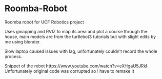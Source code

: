 # Roomba-Robot
Roomba robot for UCF Robotics project

Uses gmapping and RVIZ to map its area and plot a course through the house, main models are from the turtlebot3 tutorials but with slight edits by me using blender. 

Slow laptop caused issues with lag, unfortunately couldn't record the whole process.


Snippet of the robot  https://www.youtube.com/watch?v=eXHgaU5JRkI
Unfortunately original code was corrupted so I have to remake it

